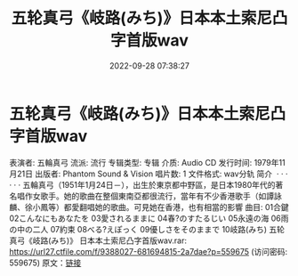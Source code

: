 ﻿---
title: 五轮真弓《岐路(みち)》日本本土索尼凸字首版wav
date: 2022-09-28 07:38:27
categories: 外语音乐
tags: 外语音乐
---
# 五轮真弓《岐路(みち)》日本本土索尼凸字首版wav

表演者: 五輪真弓
流派: 流行
专辑类型: 专辑
介质: Audio CD
发行时间: 1979年11月21日
出版者: Phantom Sound & Vision
唱片数: 1
文件格式: wav分轨
简介  · · · · · ·
五輪真弓（1951年1月24日－），出生於東京都中野區，是日本1980年代的著名唱作女歌手。她的歌曲在整個東南亞都很流行，當年有不少香港歌手（如譚詠麟、徐小鳳等）都愛翻唱她的歌曲。可見她在香港，也有相當的影響
曲目:
01合鍵
02こんなにもあなたを
03愛されるままに
04春?のすたるじい
05永遠の海
06雨の中の二人
07約束
08べる?えぽっく
09優しさをそのままで
10岐路(みち)
五轮真弓《岐路(みち)》 日本本土索尼凸字首版wav.rar: https://url27.ctfile.com/f/9388027-681694815-2a7dae?p=559675
(访问密码: 559675)
原文：[链接](https://blog.sina.com.cn/s/blog_1647c7e7601030zmu.html)